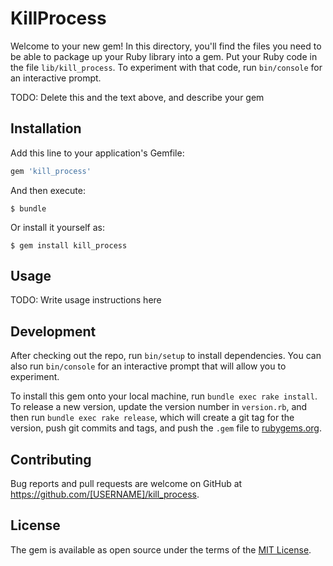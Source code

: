 # KillProcess

Welcome to your new gem! In this directory, you'll find the files you need to be able to package up your Ruby library into a gem. Put your Ruby code in the file `lib/kill_process`. To experiment with that code, run `bin/console` for an interactive prompt.

TODO: Delete this and the text above, and describe your gem

## Installation

Add this line to your application's Gemfile:

```ruby
gem 'kill_process'
```

And then execute:

    $ bundle

Or install it yourself as:

    $ gem install kill_process

## Usage

TODO: Write usage instructions here

## Development

After checking out the repo, run `bin/setup` to install dependencies. You can also run `bin/console` for an interactive prompt that will allow you to experiment.

To install this gem onto your local machine, run `bundle exec rake install`. To release a new version, update the version number in `version.rb`, and then run `bundle exec rake release`, which will create a git tag for the version, push git commits and tags, and push the `.gem` file to [rubygems.org](https://rubygems.org).

## Contributing

Bug reports and pull requests are welcome on GitHub at https://github.com/[USERNAME]/kill_process.


## License

The gem is available as open source under the terms of the [MIT License](http://opensource.org/licenses/MIT).

